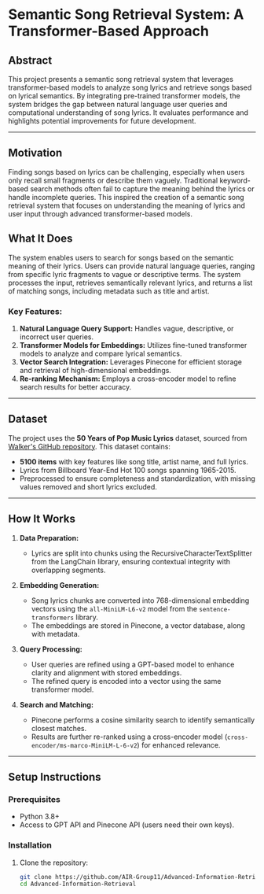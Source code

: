 # Semantic Song Retrieval System: A Transformer-Based Approach

## Abstract

This project presents a semantic song retrieval system that leverages transformer-based models to analyze song lyrics and retrieve songs based on lyrical semantics. By integrating pre-trained transformer models, the system bridges the gap between natural language user queries and computational understanding of song lyrics. It evaluates performance and highlights potential improvements for future development.

---

## Motivation

Finding songs based on lyrics can be challenging, especially when users only recall small fragments or describe them vaguely. Traditional keyword-based search methods often fail to capture the meaning behind the lyrics or handle incomplete queries. This inspired the creation of a semantic song retrieval system that focuses on understanding the meaning of lyrics and user input through advanced transformer-based models.

## What It Does

The system enables users to search for songs based on the semantic meaning of their lyrics. Users can provide natural language queries, ranging from specific lyric fragments to vague or descriptive terms. The system processes the input, retrieves semantically relevant lyrics, and returns a list of matching songs, including metadata such as title and artist.

### Key Features:

1. **Natural Language Query Support:** Handles vague, descriptive, or incorrect user queries.
2. **Transformer Models for Embeddings:** Utilizes fine-tuned transformer models to analyze and compare lyrical semantics.
3. **Vector Search Integration:** Leverages Pinecone for efficient storage and retrieval of high-dimensional embeddings.
4. **Re-ranking Mechanism:** Employs a cross-encoder model to refine search results for better accuracy.

---

## Dataset

The project uses the **50 Years of Pop Music Lyrics** dataset, sourced from [Walker's GitHub repository](https://github.com/walkerkq/musiclyrics/tree/master). This dataset contains:

- **5100 items** with key features like song title, artist name, and full lyrics.
- Lyrics from Billboard Year-End Hot 100 songs spanning 1965-2015.
- Preprocessed to ensure completeness and standardization, with missing values removed and short lyrics excluded.

---

## How It Works

1. **Data Preparation:**

   - Lyrics are split into chunks using the RecursiveCharacterTextSplitter from the LangChain library, ensuring contextual integrity with overlapping segments.

2. **Embedding Generation:**

   - Song lyrics chunks are converted into 768-dimensional embedding vectors using the `all-MiniLM-L6-v2` model from the `sentence-transformers` library.
   - The embeddings are stored in Pinecone, a vector database, along with metadata.

3. **Query Processing:**

   - User queries are refined using a GPT-based model to enhance clarity and alignment with stored embeddings.
   - The refined query is encoded into a vector using the same transformer model.

4. **Search and Matching:**
   - Pinecone performs a cosine similarity search to identify semantically closest matches.
   - Results are further re-ranked using a cross-encoder model (`cross-encoder/ms-marco-MiniLM-L-6-v2`) for enhanced relevance.

---

## Setup Instructions

### Prerequisites

- Python 3.8+
- Access to GPT API and Pinecone API (users need their own keys).

### Installation

1. Clone the repository:
   ```bash
   git clone https://github.com/AIR-Group11/Advanced-Information-Retrieval.git
   cd Advanced-Information-Retrieval
   ```
